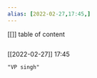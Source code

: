 ```yaml
---
alias: [2022-02-27,17:45,]
---
```

[[]]
table of content
```toc
```

[[2022-02-27]] 17:45

```query
"VP singh"
```
